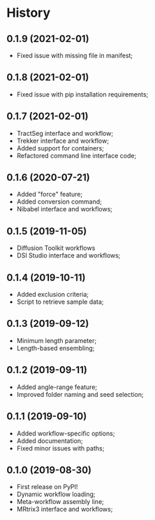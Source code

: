 History
=======

0.1.9 (2021-02-01)
------------------

* Fixed issue with missing file in manifest;


0.1.8 (2021-02-01)
------------------

* Fixed issue with pip installation requirements;


0.1.7 (2021-02-01)
------------------

* TractSeg interface and workflow;
* Trekker interface and workflow;
* Added support for containers;
* Refactored command line interface code;

0.1.6 (2020-07-21)
------------------

* Added "force" feature;
* Added conversion command;
* Nibabel interface and workflows;

0.1.5 (2019-11-05)
------------------

* Diffusion Toolkit workflows
* DSI Studio interface and workflows;

0.1.4 (2019-10-11)
------------------

* Added exclusion criteria;
* Script to retrieve sample data;

0.1.3 (2019-09-12)
------------------

* Minimum length parameter;
* Length-based ensembling;

0.1.2 (2019-09-11)
------------------

* Added angle-range feature;
* Improved folder naming and seed selection;

0.1.1 (2019-09-10)
------------------

* Added workflow-specific options;
* Added documentation;
* Fixed minor issues with paths;

0.1.0 (2019-08-30)
------------------

* First release on PyPI!
* Dynamic workflow loading;
* Meta-workflow assembly line;
* MRtrix3 interface and workflows;
